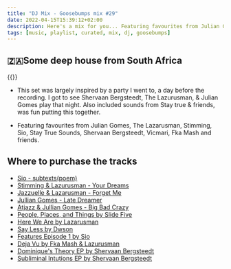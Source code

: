 ```yaml
---
title: "DJ Mix - Goosebumps mix #29"
date: 2022-04-15T15:39:12+02:00
description: Here's a mix for you... Featuring favourites from Julian Gomes, The Lazarusman, Stimming, Sio, Stay True Sounds, Shervaan Bergsteedt, Vicmari, Fka Mash and friends. 
tags: [music, playlist, curated, mix, dj, goosebumps]
---
```


## 🇿🇦Some deep house from South Africa

{{<youtube id>}}

* This set was largely inspired by a party I went to, a day before the recording. I got to see Shervaan Bergsteedt, The Lazurusman, & Julian Gomes play that night. Also included sounds from Stay true & friends, was fun putting this together. 

* Featuring favourites from Julian Gomes, The Lazarusman, Stimming, Sio, Stay True Sounds, Shervaan Bergsteedt, Vicmari, Fka Mash and friends. 

## Where to purchase the tracks
- [Sio - subtexts(poem)](https://stytrubts.bandcamp.com/album/sbtxts)
- [Stimming & Lazurusman - Your Dreams](https://gruuvlabel.bandcamp.com/album/your-dreams-ep)
- [Jazzuelle & Lazarusman - Forget Me](https://getphysicalmusic.bandcamp.com/album/forget-me)
- [Jullian Gomes - Late Dreamer](https://julliangomes.bandcamp.com/album/late-dreamer)
- [Atjazz & Jullian Gomes - Big Bad Crazy](https://atjazzjulliangomes.bandcamp.com/album/big-bad-crazy)
- [People, Places, and Things by Slide Five](https://archivereleases.bandcamp.com/album/people-places-and-things)
- [Here We Are by Lazarusman](https://lazarusman.bandcamp.com/album/here-we-are)
- [Say Less by Dwson](https://staytruesounds.bandcamp.com/album/say-less)
- [Features Episode 1 by Sio](https://staytruesounds.bandcamp.com/album/features-episode-1)
- [Deja Vu by Fka Mash & Lazurusman](https://staytruesounds.bandcamp.com/album/deja-vu)
- [Dominique's Theory EP by Shervaan Bergsteedt](https://laboriapark.bandcamp.com/album/dominiques-theory-ep)
- [Subliminal Intutions EP by Shervaan Bergsteedt](https://shervaanbergsteedt.bandcamp.com/album/subliminal-intutions-ep)